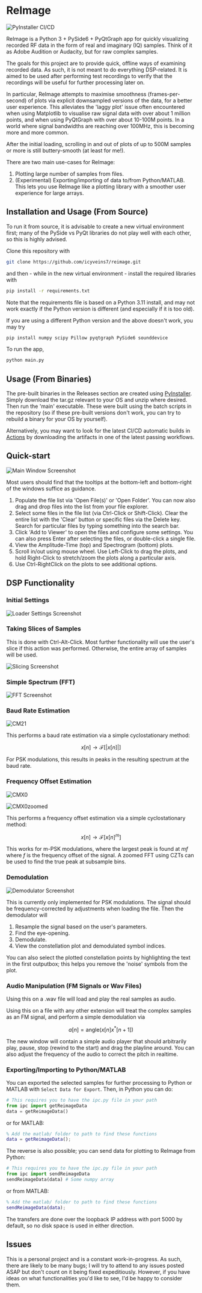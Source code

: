 # ReImage 

![PyInstaller CI/CD](https://github.com/icyveins7/reimage/actions/workflows/main.yaml/badge.svg)

ReImage is a Python 3 + PySide6 + PyQtGraph app for quickly visualizing recorded RF data in the form of real and imaginary (IQ) samples. Think of it as Adobe Audition or Audacity, but for raw complex samples.

The goals for this project are to provide quick, offline ways of examining recorded data. As such, it is not meant to do everything DSP-related. It is aimed to be used after performing test recordings to verify that the recordings will be useful for further processing later on.

In particular, ReImage attempts to maximise smoothness (frames-per-second) of plots via explicit downsampled versions of the data, for a better user experience. This alleviates the 'laggy plot' issue often encountered when using Matplotlib to visualise raw signal data with over about 1 million points, and when using PyQtGraph with over about 10-100M points. In a world where signal bandwidths are reaching over 100MHz, this is becoming more and more common.

After the initial loading, scrolling in and out of plots of up to 500M samples or more is still buttery-smooth (at least for me!).

There are two main use-cases for ReImage:

1. Plotting large number of samples from files.
2. (Experimental) Exporting/importing of data to/from Python/MATLAB. This lets you use ReImage like a plotting library with a smoother user experience for large arrays.

## Installation and Usage (From Source)

To run it from source, it is advisable to create a new virtual environment first; many of the PySide vs PyQt libraries do not play well with each other, so this is highly advised.

Clone this repository with

```bash
git clone https://github.com/icyveins7/reimage.git
```

and then - while in the new virtual environment - install the required libraries with

```bash
pip install -r requirements.txt
```

Note that the requirements file is based on a Python 3.11 install, and may not work exactly if the Python version is different (and especially if it is too old).

If you are using a different Python version and the above doesn't work, you may try

```bash
pip install numpy scipy Pillow pyqtgraph PySide6 sounddevice
```

To run the app,

```bash
python main.py
```

## Usage (From Binaries)

The pre-built binaries in the Releases section are created using [PyInstaller](https://github.com/pyinstaller/pyinstaller). Simply download the tar.gz relevant to your OS and unzip where desired. Then run the 'main' executable. These were built using the batch scripts in the repository (so if these pre-built versions don't work, you can try to rebuild a binary for your OS by yourself).

Alternatively, you may want to look for the latest CI/CD automatic builds in [Actions](https://github.com/icyveins7/reimage/actions) by downloading the artifacts in one of the latest passing workflows.

## Quick-start

![Main Window Screenshot](screenshots/mainwindow.jpg)

Most users should find that the tooltips at the bottom-left and bottom-right of the windows suffice as guidance.

1. Populate the file list via 'Open File(s)' or 'Open Folder'. You can now also drag and drop files into the list from your file explorer.
2. Select some files in the file list (via Ctrl-Click or Shift-Click). Clear the entire list with the 'Clear' button or specific files via the Delete key. Search for particular files by typing something into the search bar.
4. Click 'Add to Viewer' to open the files and configure some settings. You can also press Enter after selecting the files, or double-click a single file.
5. View the Amplitude-Time (top) and Spectrogram (bottom) plots. 
6. Scroll in/out using mouse wheel. Use Left-Click to drag the plots, and hold Right-Click to stretch/zoom the plots along a particular axis.
7. Use Ctrl-RightClick on the plots to see additional options.

## DSP Functionality

### Initial Settings

![Loader Settings Screenshot](screenshots/loader.jpg)

### Taking Slices of Samples

This is done with Ctrl-Alt-Click. Most further functionality will use the user's slice if this action was performed. Otherwise, the entire array of samples will be used.

![Slicing Screenshot](screenshots/slice.jpg)

### Simple Spectrum (FFT)

![FFT Screenshot](screenshots/fft.jpg)

### Baud Rate Estimation

![CM21](screenshots/cm21.png)

This performs a baud rate estimation via a simple cyclostationary method:

$$
x[n] \rightarrow \mathcal{F} [|x[n]|]
$$

For PSK modulations, this results in peaks in the resulting spectrum at the baud rate.

### Frequency Offset Estimation

![CMX0](screenshots/cmx0.png)

![CMX0zoomed](screenshots/cmx0zoomed.png)

This performs a frequency offset estimation via a simple cyclostationary method:

$$
x[n] \rightarrow \mathcal{F}[x[n]^m]
$$

This works for m-PSK modulations, where the largest peak is found at $mf$ where $f$ is the frequency offset of the signal. A zoomed FFT using CZTs can be used to find the true peak at subsample bins.

### Demodulation

![Demodulator Screenshot](screenshots/demodulator.png)

This is currently only implemented for PSK modulations. The signal should be frequency-corrected by adjustments when loading the file. Then the demodulator will

1. Resample the signal based on the user's parameters.
2. Find the eye-opening.
3. Demodulate.
4. View the constellation plot and demodulated symbol indices.

You can also select the plotted constellation points by highlighting the text in the first outputbox; this helps you remove the 'noise' symbols from the plot.

### Audio Manipulation (FM Signals or Wav Files)

Using this on a .wav file will load and play the real samples as audio.

Using this on a file with any other extension will treat the complex samples as an FM signal, and perform a simple demodulation via

$$
a[n] = \text{angle}(x[n] x^*[n+1])
$$

The new window will contain a simple audio player that should arbitrarily play, pause, stop (rewind to the start) and drag the playline around. You can also adjust the frequency of the audio to correct the pitch in realtime.

### Exporting/Importing to Python/MATLAB

You can exported the selected samples for further processing to Python or MATLAB with ```Select Data for Export```. Then, in Python you can do:

```python
# This requires you to have the ipc.py file in your path
from ipc import getReimageData
data = getReimageData()
```

or for MATLAB:

```MATLAB
% Add the matlab/ folder to path to find these functions
data = getReimageData();
```


The reverse is also possible; you can send data for plotting to ReImage from Python:

```python
# This requires you to have the ipc.py file in your path
from ipc import sendReimageData
sendReimageData(data) # Some numpy array
```

or from MATLAB:

```MATLAB
% Add the matlab/ folder to path to find these functions
sendReimageData(data);
```

The transfers are done over the loopback IP address with port 5000 by default, so no disk space is used in either direction.


## Issues

This is a personal project and is a constant work-in-progress. As such, there are likely to be many bugs; I will try to attend to any issues posted ASAP but don't count on it being fixed expeditiously. However, if you have ideas on what functionalities you'd like to see, I'd be happy to consider them.

